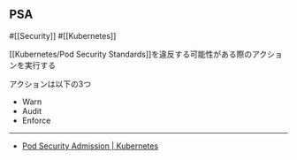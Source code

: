 ## PSA
#[[Security]] #[[Kubernetes]]

[[Kubernetes/Pod Security Standards]]を違反する可能性がある際のアクションを実行する

アクションは以下の3つ

- Warn
- Audit
- Enforce

---

- [Pod Security Admission | Kubernetes](https://kubernetes.io/docs/concepts/security/pod-security-admission/)